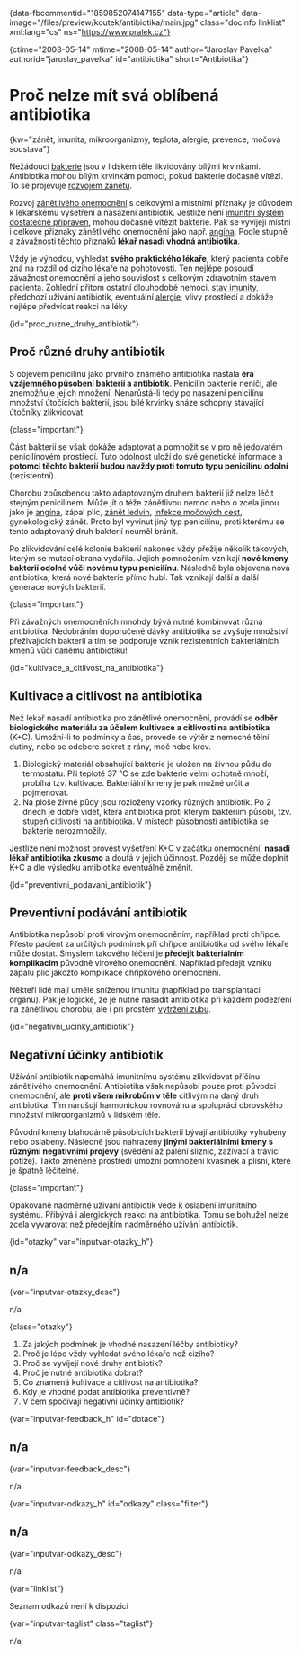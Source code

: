 
{data-fbcommentid="1859852074147155" data-type="article" data-image="/files/preview/koutek/antibiotika/main.jpg" class="docinfo linklist" xml:lang="cs" ns="https://www.pralek.cz"}

{ctime="2008-05-14" mtime="2008-05-14" author="Jaroslav Pavelka" authorid="jaroslav_pavelka" id="antibiotika" short="Antibiotika"}

# Proč nelze mít svá oblíbená antibiotika

{kw="zánět, imunita, mikroorganizmy, teplota, alergie, prevence, močová soustava"}

Nežádoucí [bakterie][1] jsou v lidském těle likvidovány bílými krvinkami. Antibiotika mohou bílým krvinkám pomoci, pokud bakterie dočasně vítězí. To se projevuje [rozvojem zánětu][2].

Rozvoj [zánětlivého onemocnění][2] s celkovými a místními příznaky je důvodem k lékařskému vyšetření a nasazení antibiotik. Jestliže není [imunitní systém dostatečně připraven][3], mohou dočasně vítězit bakterie. Pak se vyvíjejí místní i celkové příznaky zánětlivého onemocnění jako např. [angína][4]. Podle stupně a závažnosti těchto příznaků **lékař nasadí vhodná antibiotika**.

Vždy je výhodou, vyhledat **svého praktického lékaře**, který pacienta dobře zná na rozdíl od cizího lékaře na pohotovosti. Ten nejlépe posoudí závažnost onemocnění a jeho souvislost s celkovým zdravotním stavem pacienta. Zohlední přitom ostatní dlouhodobé nemoci, [stav imunity][5], předchozí užívání antibiotik, eventuální [alergie][6], vlivy prostředí a dokáže nejlépe předvídat reakci na léky.

{id="proc\_ruzne\_druhy_antibiotik"}

## Proč různé druhy antibiotik

S objevem penicilínu jako prvního známého antibiotika nastala **éra vzájemného působení bakterií a antibiotik**. Penicilín bakterie neničí, ale znemožňuje jejich množení. Nenarůstá-li tedy po nasazení penicilínu množství útočících bakterií, jsou bílé krvinky snáze schopny stávající útočníky zlikvidovat.

{class="important"}

Část bakterií se však dokáže adaptovat a pomnožit se v pro ně jedovatém penicilínovém prostředí. Tuto odolnost uloží do své genetické informace a **potomci těchto bakterií budou navždy proti tomuto typu penicilínu odolní** (rezistentní).

Chorobu způsobenou takto adaptovaným druhem bakterií již nelze léčit stejným penicilínem. Může jít o téže zánětlivou nemoc nebo o zcela jinou jako je [angína][4], zápal plic, [zánět ledvin][7], [infekce močových cest][8], gynekologický zánět. Proto byl vyvinut jiný typ penicilínu, proti kterému se tento adaptovaný druh bakterií neuměl bránit.

Po zlikvidování celé kolonie bakterií nakonec vždy přežije několik takových, kterým se mutací obrana vydařila. Jejich pomnožením vznikají **nové kmeny bakterií odolné vůči novému typu penicilínu**. Následně byla objevena nová antibiotika, která nové bakterie přímo hubí. Tak vznikají další a další generace nových bakterií.

{class="important"}

Při závažných onemocněních mnohdy bývá nutné kombinovat různá antibiotika. Nedobráním doporučené dávky antibiotika se zvyšuje množství přežívajících bakterií a tím se podporuje vznik rezistentních bakteriálních kmenů vůči danému antibiotiku!

{id="kultivace\_a\_citlivost\_na\_antibiotika"}

## Kultivace a citlivost na antibiotika

Než lékař nasadí antibiotika pro zánětlivé onemocnění, provádí se **odběr biologického materiálu za účelem kultivace a citlivosti na antibiotika** (K+C). Umožní-li to podmínky a čas, provede se výtěr z nemocné tělní dutiny, nebo se odebere sekret z rány, moč nebo krev.

  1. Biologický materiál obsahující bakterie je uložen na živnou půdu do termostatu. Při teplotě 37 °C se zde bakterie velmi ochotně množí, probíhá tzv. kultivace. Bakteriální kmeny je pak možné určit a pojmenovat.
  2. Na ploše živné půdy jsou rozloženy vzorky různých antibiotik. Po 2 dnech je dobře vidět, která antibiotika proti kterým bakteriím působí, tzv. stupeň citlivosti na antibiotika. V místech působnosti antibiotika se bakterie nerozmnožily.

Jestliže není možnost provést vyšetření K+C v začátku onemocnění, **nasadí lékař antibiotika zkusmo** a doufá v jejich účinnost. Později se může doplnit K+C a dle výsledku antibiotika eventuálně změnit.

{id="preventivni\_podavani\_antibiotik"}

## Preventivní podávání antibiotik

Antibiotika nepůsobí proti virovým onemocněním, například proti chřipce. Přesto pacient za určitých podmínek při chřipce antibiotika od svého lékaře může dostat. Smyslem takového léčení je **předejít bakteriálním komplikacím** původně virového onemocnění. Například předejít vzniku zápalu plic jakožto komplikace chřipkového onemocnění.

Někteří lidé mají uměle sníženou imunitu (například po transplantaci orgánu). Pak je logické, že je nutné nasadit antibiotika při každém podezření na zánětlivou chorobu, ale i při prostém [vytržení zubu][1].

{id="negativni\_ucinky\_antibiotik"}

## Negativní účinky antibiotik

Užívání antibiotik napomáhá imunitnímu systému zlikvidovat příčinu zánětlivého onemocnění. Antibiotika však nepůsobí pouze proti původci onemocnění, ale **proti všem mikrobům v těle** citlivým na daný druh antibiotika. Tím narušují harmonickou rovnováhu a spolupráci obrovského množství mikroorganizmů v lidském těle.

Původní kmeny blahodárně působících bakterií bývají antibiotiky vyhubeny nebo oslabeny. Následně jsou nahrazeny **jinými bakteriálními kmeny s různými negativními projevy** (svědění až pálení sliznic, zažívací a trávicí potíže). Takto změněné prostředí umožní pomnožení kvasinek a plísní, které je špatně léčitelné.

{class="important"}

Opakované nadměrné užívání antibiotik vede k oslabení imunitního systému. Přibývá i alergických reakcí na antibiotika. Tomu se bohužel nelze zcela vyvarovat než předejitím nadměrného užívání antibiotik.

{id="otazky" var="inputvar-otazky_h"}

## n/a

{var="inputvar-otazky_desc"}

n/a

{class="otazky"}

  1. Za jakých podmínek je vhodné nasazení léčby antibiotiky?
  2. Proč je lépe vždy vyhledat svého lékaře než cizího?
  3. Proč se vyvíjejí nové druhy antibiotik?
  4. Proč je nutné antibiotika dobrat?
  5. Co znamená kultivace a citlivost na antibiotika?
  6. Kdy je vhodné podat antibiotika preventivně?
  7. V čem spočívají negativní účinky antibiotik?

{var="inputvar-feedback_h" id="dotace"}

## n/a

{var="inputvar-feedback_desc"}

n/a

{var="inputvar-odkazy_h" id="odkazy" class="filter"}

## n/a

{var="inputvar-odkazy_desc"}

n/a

{var="linklist"}

Seznam odkazů není k dispozici

{var="inputvar-taglist" class="taglist"}

n/a

 [1]: bakterie
 [2]: zanet
 [3]: jak_neonemocnet
 [4]: bolest_v_krku_angina
 [5]: imunita
 [6]: projevy_alergie
 [7]: mocove_kameny
 [8]: zanet_mocoveho_mechyre

